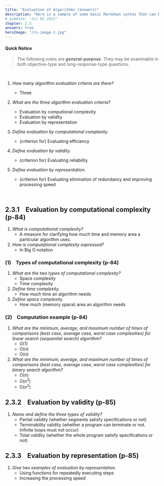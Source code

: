 ```yaml
---
title: "Evaluation of Algorithms (answers)"
description: "Here is a sample of some basic Markdown syntax that can be used when writing Markdown content in Astro."
# pubDate: "Jul 01 2022"
chapter: 2.3
answers: true
heroImage: "/cs-image-1.jpg"
---
```


#### Quick Notice

> The following notes are **_general-purpose_**.
> They may be examinable in both objective-type and long-response-type questions.

<br>

1.  _How many algorithm evaluation criteria are there?_

    - Three

2.  _What are the three algorithm evaluation criteria?_

    - Evaluation by computional complexity
    - Evaluation by validity
    - Evaluation by representation

3.  _Define evaluation by computational complexity._
    - (criterion for) Evaluating efficiency
4.  _Define evaluation by validity._
    - (criterion for) Evaluating reliability
5.  _Define evaluation by representation._
    - (criterion for) Evaluating elimination of redundancy and improving processing speed

<br>

## 2.3.1 &nbsp;&nbsp; Evaluation by computational complexity (p-84)

1.  _What is computational complexity?_
    - A measure for clarifying how much time and memory area a particular algorithm uses.
2.  _How is computational complexity expressed?_
    - In Big O notation

### (1) &nbsp;&nbsp; Types of computational complexity (p-84)

1. _What are the two types of computational complexity?_
   - Space complexity
   - Time complexity
2. _Define time complexity._
   - How much time an algorithm needs
3. _Define space complexity._
   - How much (memory space) area an algorithm needs

### (2) &nbsp;&nbsp; Computation example (p-84)

1. _What are the minimum, average, and maximum number of times of comparisons (best case, average case, worst case complexities) for linear search (sequential search) algorithm?_
   - O(1)
   - O(n)
   - O(n)
2. _What are the minimum, average, and maximum number of times of comparisons (best case, average case, worst case complexities) for binary search algorithm?_
   - O(n)
   - O(n<sup>2</sup>)
   - O(n<sup>2</sup>)

## 2.3.2 &nbsp;&nbsp; Evaluation by validity (p-85)

1. _Name and define the three types of validity?_
   - Partial validity (whether segments satisfy specifications or not)
   - Terminability validity (whether a program can terminate or not. Infinite loops must not occur)
   - Total validity (whether the whole program satisfy specifications or not)

## 2.3.3 &nbsp;&nbsp; Evaluation by representation (p-85)

1. _Give two examples of evaluation by representation._
   - Using functions for repeatedly executing steps
   - Increasing the processing speed
